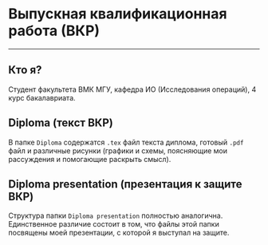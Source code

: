 # Выпускная квалификационная работа (ВКР)
_________

## Кто я?
Студент факультета ВМК МГУ, кафедра ИО (Исследования операций), 4 курс бакалавриата.

## Diploma (текст ВКР)
В папке ```Diploma``` содержатся ```.tex``` файл текста диплома, готовый ```.pdf``` файл и различные рисунки (графики и схемы, поясняющие мои рассуждения
и помогающие раскрыть смысл).

## Diploma presentation (презентация к защите ВКР)
Структура папки ```Diploma presentation``` полностью аналогична. Единственное различие состоит в том, что файлы этой папки посвящены моей
презентации, с которой я выступал на защите.

